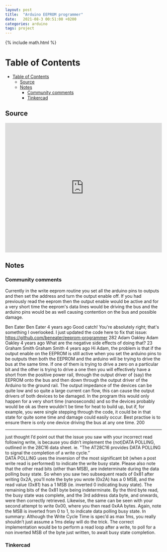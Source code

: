 ```yaml
---
layout: post
title:  "Arduino EEPROM programmer"
date:   2021-08-3 00:51:00 +0200
categories: arduino
tags: project
---
```

{% include math.html %}
<!--more-->

# Table of Contents
- [Table of Contents](#table-of-contents)
  - [Source](#source)
  - [Notes](#notes)
    - [Community comments](#community-comments)
    - [Tinkercad](#tinkercad)

## Source
<iframe width="100%" height="415" src="https://www.youtube.com/embed/K88pgWhEb1M" title="YouTube video player" frameborder="0" allow="accelerometer; autoplay; clipboard-write; encrypted-media; gyroscope; picture-in-picture" allowfullscreen></iframe>

## Notes
### Community comments
Currently in the write eeprom routine you set all the arduino pins to outputs and then set the address and turn the output enable off.  If you had previously read the eeprom then the output enable would be active and for a very short time the eeprom's data lines would be driving the bus and the arduino pins would be as well causing contention on the bus and possible damage. 

Ben Eater
Ben Eater
4 years ago
Good catch! You're absolutely right; that's something I overlooked. I just updated the code here to fix that issue: https://github.com/beneater/eeprom-programmer
282
Adam Oakley
Adam Oakley
4 years ago
What are the negative side effects of doing that?
23
Graham Smith
Graham Smith
4 years ago
Hi Adam, the problem is that if the output enable on the EEPROM is still active when you set the arduino pins to be outputs then both the EEPROM and the arduino will be trying to drive the bus at the same time.  If one of them is trying to drive a zero on a particular bit and the other is trying to drive a one then you will effectively have a short from the positive power rail, through the output driver of (say) the EEPROM onto the bus and then down through the output driver of the Arduino to the ground rail.  The output impedance of the devices can be quite low and so quite a large current can flow, this can cause the output drivers of both devices to be damaged.  In the program this would only happen for a very short time (nanoseconds) and so the devices probably would be ok as there wouldn't be time for heat to build up, but if, for example, you were single stepping through the code, it could be in that state for quite some time and damage could easily occur.  Best practise is to ensure there is only one device driving the bus at any one time.
200


---

just thought I’d point out that the issue you saw with your incorrect read following write, is because you didn’t implement the (not)DATA POLLING, outlined in the 28C16 data sheet. 
ie. "The AT28C16 provides DATA POLLING to signal the completion of a write cycle.”  
DATA POLLING uses the inversion of the most significant bit (when a post write read is performed) to indicate the write busy state. Please also note that the other read bits (other than MSB), are indeterminate during the data polling busy state.
So when you saw two subsequent reads of 0x81 after writing 0x2A, you’ll note the byte you wrote (0x2A) has a 0 MSB, and the read value (0x81) has a 1 MSB (ie. inverted 0 indicating busy state). The remaining bits of the 0x81 byte being indeterminate.
By the third byte read, the busy state was complete, and the 3rd address data byte, and onwards, were then correctly retrieved. 
Likewise, the same can be seen with your second attempt to write 0x00, where you then read 0xAA bytes.  Again, note the MSB is inverted from 0 to 1, to indicate data polling busy state.
In summary: Although the Write Cycle Time is spec’d as max 1ms, you really shouldn’t just assume a 1ms delay will do the trick. The correct implementation would be to perform a read loop after a write, to poll for a non inverted MSB of the byte just written, to await busy state completion.
### Tinkercad